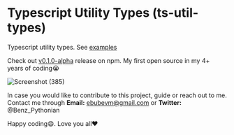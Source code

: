 # Typescript Utility Types  (ts-util-types)
Typescript utility types. See [examples](example.ts)

Check out [v0.1.0-alpha](npmjs.com/package/ts-util-types) release on npm. My first open source in my 4+ years of coding:sob:

![Screenshot (385)](https://user-images.githubusercontent.com/50826597/162469734-0671e83f-a877-4656-9f24-fbf26a8e8a5d.png)




In case you would like to contribute to this project, guide or reach out to me. Contact me through __Email:__ ebubevm@gmail.com or __Twitter:__ @Benz_Pythonian


Happy coding:smile:. Love you all:heart:
